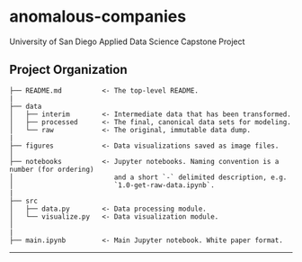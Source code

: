 # anomalous-companies
University of San Diego Applied Data Science Capstone Project

Project Organization
------------

    ├── README.md          <- The top-level README.
    |
    ├── data
    │   ├── interim        <- Intermediate data that has been transformed.
    │   ├── processed      <- The final, canonical data sets for modeling.
    │   └── raw            <- The original, immutable data dump.
    |
    ├── figures            <- Data visualizations saved as image files. 
    │
    ├── notebooks          <- Jupyter notebooks. Naming convention is a number (for ordering)
    │                         and a short `-` delimited description, e.g.
    │                         `1.0-get-raw-data.ipynb`.
    |
    ├── src
    │   ├── data.py        <- Data processing module.
    │   └── visualize.py   <- Data visualization module.
    │  
    |
    ├── main.ipynb         <- Main Jupyter notebook. White paper format.       

--------
